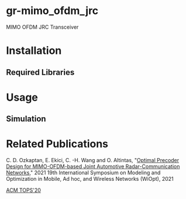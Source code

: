 # gr-mimo_ofdm_jrc
MIMO OFDM JRC Transceiver



# Installation

## Required Libraries

# Usage


## Simulation

# Related Publications

C. D. Ozkaptan, E. Ekici, C. -H. Wang and O. Altintas, "[Optimal Precoder Design for MIMO-OFDM-based Joint Automotive Radar-Communication Networks](https://ieeexplore.ieee.org/abstract/document/9589830/)," 2021 19th International Symposium on Modeling and Optimization in Mobile, Ad hoc, and Wireless Networks (WiOpt), 2021

[ACM TOPS'20](https://ieeexplore.ieee.org/abstract/document/9589830/)
